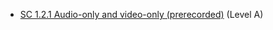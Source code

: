 - [SC 1.2.1 Audio-only and video-only (prerecorded)](https://www.w3.org/WAI/WCAG21/Understanding/audio-only-and-video-only-prerecorded.html) (Level A)
